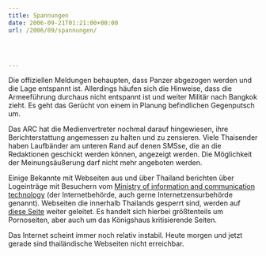```yaml
---
title: Spannungen
date: 2006-09-21T01:21:00+00:00
url: /2006/09/spannungen/




---
```

Die offiziellen Meldungen behaupten, dass Panzer abgezogen werden und die Lage entspannt ist. Allerdings häufen sich die Hinweise, dass die Armeeführung durchaus nicht entspannt ist und weiter Militär nach Bangkok zieht. Es geht das Gerücht von einem in Planung befindlichen Gegenputsch um.

Das <span class="caps">ARC</span> hat die Medienvertreter nochmal darauf hingewiesen, ihre Berichterstattung angemessen zu halten und zu zensieren. Viele Thaisender haben Laufbänder am unteren Rand auf denen SMSse, die an die Redaktionen geschickt werden können, angezeigt werden. Die Möglichkeit der Meinungsäußerung darf nicht mehr angeboten werden.

Einige Bekannte mit Webseiten aus und über Thailand berichten über Logeinträge mit Besuchern vom [Ministry of information and communication technology][1] (der Internetbehörde, auch gerne Internetzensurbehörde genannt). Webseiten die innerhalb Thailands gesperrt sind, werden auf [diese Seite][2] weiter geleitet. Es handelt sich hierbei größtenteils um Pornoseiten, aber auch um das Königshaus kritisierende Seiten.

Das Internet scheint immer noch relativ instabil. Heute morgen und jetzt gerade sind thailändische Webseiten nicht erreichbar.

 [1]: http://www.mict.go.th/
 [2]: http://www.mict.go.th/ci/iiijjjIllllllllllllllI.html
